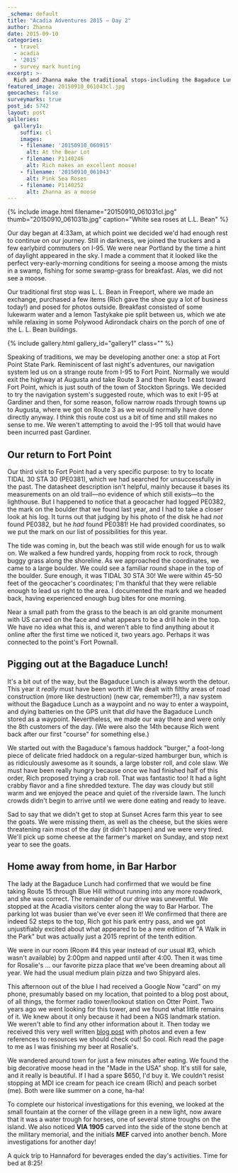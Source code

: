 ```yaml
---
_schema: default
title: "Acadia Adventures 2015 – Day 2"
author: Zhanna
date: 2015-09-10
categories:
  - travel
  - acadia
  - '2015'
  - survey mark hunting
excerpt: >-
  Rich and Zhanna make the traditional stops-including the Bagaduce Lunch!-along the way to Bar Harbor.
featured_image: 20150910_061043cl.jpg
geocaches: false
surveymarks: true
post_id: 5742
layout: post 
galleries:
  gallery1:
    suffix: cl
    images:
    - filename: '20150910_060915'
      alt: At the Bear Lot
    - filename: P1140246
      alt: Rich makes an excellent moose! 
    - filename: '20150910_061043'
      alt: Pink Sea Roses
    - filename: P1140252
      alt: Zhanna as a moose                      
---
```


{% include image.html filename="20150910_061031cl.jpg" thumb="20150910_061031b.jpg" caption="White sea roses at L.L. Bean" %}

Our day began at 4:33am, at which point we decided we'd had enough rest to continue on our journey. Still in darkness, we joined the truckers and a few earlybird commuters on I-95. We were near Portland by the time a hint of daylight appeared in the sky. I made a comment that it looked like the perfect very-early-morning conditions for seeing a moose among the mists in a swamp, fishing for some swamp-grass for breakfast. Alas, we did not see a moose.

Our traditional first stop was L. L. Bean in Freeport, where we made an exchange, purchased a few items (Rich gave the shoe guy a lot of business today!) and posed for photos outside. Breakfast consisted of some lukewarm water and a lemon Tastykake pie split between us, which we ate while relaxing in some Polywood Adirondack chairs on the porch of one of the L. L. Bean buildings. 

{% include gallery.html gallery_id="gallery1" class="" %}

Speaking of traditions, we may be developing another one: a stop at Fort Point State Park. Reminiscent of last night's adventures, our navigation system led us on a strange route from I-95 to Fort Point. Normally we would exit the highway at Augusta and take Route 3 and then Route 1 east toward Fort Point, which is just south of the town of Stockton Springs. We decided to try the navigation system's suggested route, which was to exit I-95 at Gardiner and then, for some reason, follow narrow roads through towns up to Augusta, where we got on Route 3 as we would normally have done directly anyway. I think this route cost us a bit of time and still makes no sense to me. We weren't attempting to avoid the I-95 toll that would have been incurred past Gardiner.

## Our return to Fort Point

Our third visit to Fort Point had a very specific purpose: to try to locate TIDAL 30 STA 30 (PE0381), which we had searched for unsuccessfully in the past. The datasheet description isn't helpful, mainly because it bases its measurements on an old trail—no evidence of which still exists—to the lighthouse. But I happened to notice that a geocacher had logged PE0382, the mark on the boulder that we found last year, and I had to take a closer look at his log. It turns out that judging by his photo of the disk he had _not_ found PE0382, but he _had_ found PE0381! He had provided coordinates, so we put the mark on our list of possibilities for this year.

The tide was coming in, but the beach was still wide enough for us to walk on. We walked a few hundred yards, hopping from rock to rock, through buggy grass along the shoreline. As we approached the coordinates, we came to a large boulder. We could see a familiar round shape in the top of the boulder. Sure enough, it was TIDAL 30 STA 30! We were within 45-50 feet of the geocacher's coordinates; I'm thankful that they were reliable enough to lead us right to the area. I documented the mark and we headed back, having experienced enough bug bites for one morning. 

Near a small path from the grass to the beach is an old granite monument with US carved on the face and what appears to be a drill hole in the top. We have no idea what this is, and weren't able to find anything about it online after the first time we noticed it, two years ago. Perhaps it was connected to the point's Fort Pownall.

## Pigging out at the Bagaduce Lunch!

It's a bit out of the way, but the Bagaduce Lunch is always worth the detour. This year it _really_ must have been worth it! We dealt with filthy areas of road construction (more like destruction) (new car, remember?!), a nav system without the Bagaduce Lunch as a waypoint and no way to enter a waypoint, and dying batteries on the GPS unit that _did_ have the Bagaduce Lunch stored as a waypoint. Nevertheless, we made our way there and were only the 8th customers of the day. (We were also the 14th because Rich went back after our first "course" for something else.) 

We started out with the Bagaduce's famous haddock "burger," a foot-long piece of delicate fried haddock on a regular-sized hamburger bun, which is as ridiculously awesome as it sounds, a large lobster roll, and cole slaw. We must have been really hungry because once we had finished half of this order, Rich proposed trying a crab roll. That was fantastic too! It had a light crabby flavor and a fine shredded texture. The day was cloudy but still warm and we enjoyed the peace and quiet of the riverside lawn. The lunch crowds didn't begin to arrive until we were done eating and ready to leave.

Sad to say that we didn't get to stop at Sunset Acres farm this year to see the goats. We were missing them, as well as the cheese, but the skies were threatening rain most of the day (it didn't happen) and we were very tired. We'll pick up some cheese at the farmer's market on Sunday, and stop next year to see the goats.

## Home away from home, in Bar Harbor

The lady at the Bagaduce Lunch had confirmed that we would be fine taking Route 15 through Blue Hill without running into any more roadwork, and she was correct. The remainder of our drive was uneventful. We stopped at the Acadia visitors center along the way to Bar Harbor. The parking lot was busier than we've ever seen it! We confirmed that there are indeed 52 steps to the top, Rich got his park entry pass, and we got unjustifiably excited about what appeared to be a new edition of "A Walk in the Park" but was actually just a 2015 reprint of the tenth edition.

We were in our room (Room #4 this year instead of our usual #3, which wasn't available) by 2:00pm and napped until after 4:00. Then it was time for Rosalie's ... our favorite pizza place that we've been dreaming about all year. We had the usual medium plain pizza and two Shipyard ales. 

This afternoon out of the blue I had received a Google Now "card" on my phone, presumably based on my location, that pointed to a blog post about, of all things, the former radio tower/lookout station on Otter Point. Two years ago we went looking for this tower, and we found what little remains of it. We knew about it only because it had been a NGS landmark station. We weren't able to find any other information about it. Then today we received this very well written [blog post](https://fromthecreek.com/?p=1395) with photos and even a few references to resources we should check out! So cool. Rich read the page to me as I was finishing my beer at Rosalie's.

We wandered around town for just a few minutes after eating. We found the big decorative moose head in the "Made in the USA" shop. It's still for sale, and it really is beautiful. If I had a spare $650, I'd buy it. We couldn't resist stopping at MDI ice cream for peach ice cream (Rich) and peach sorbet (me). Both were like summer on a cone, ha-ha! 

To complete our historical investigations for this evening, we looked at the small fountain at the corner of the village green in a new light, now aware that it was a water trough for horses, one of several stone troughs on the island. We also noticed **VIA 1905** carved into the side of the stone bench at the military memorial, and the initials **MEF** carved into another bench. More investigations for another day!

A quick trip to Hannaford for beverages ended the day's activities. Time for bed at 8:25!
